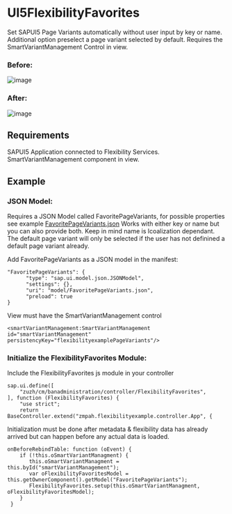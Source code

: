 # UI5FlexibilityFavorites

Set SAPUI5 Page Variants automatically without user input by key or name. Additional option preselect a page variant selected by default. Requires the SmartVariantManagement Control in view. 

### Before: 
![image](https://user-images.githubusercontent.com/15245583/152555492-b1c95785-3130-45ee-ba90-0623de8eb927.png)


### After:
![image](https://user-images.githubusercontent.com/15245583/152566041-75e8713e-ac47-4acb-812b-0272407ce206.png)

## Requirements
SAPUI5 Application connected to Flexibility Services. SmartVariantManagement component in view.  

## Example

### JSON Model: 
Requires a JSON Model called FavoritePageVariants, for possible properties see example [FavoritePageVariants.json](webapp/model/FavoritePageVariants.json)
Works with either key or name but you can also provide both. Keep in mind name is lcoalization dependant. The default page variant will only be selected if the user has not definined a default page variant already.

Add FavoritePageVariants as a JSON model in the manifest:
```
"FavoritePageVariants": {
      "type": "sap.ui.model.json.JSONModel",
      "settings": {},
      "uri": "model/FavoritePageVariants.json",
      "preload": true
}
```
 View must have the SmartVariantManagement control

```
<smartVariantManagement:SmartVariantManagement id="smartVariantManagement" persistencyKey="flexibilityexamplePageVariants"/>
```
### Initialize the FlexibilityFavorites Module: 

Include the FlexibilityFavorites js module in your controller
```
sap.ui.define([
	"zuzh/cm/banadministration/controller/FlexibilityFavorites",
], function (FlexibilityFavorites) {
	"use strict";
	return BaseController.extend("zmpah.flexibilityexample.controller.App", {
```

Initialization must be done after metadata & flexibility data has already arrived but can happen before any actual data is loaded.
```
onBeforeRebindTable: function (oEvent) {
    if (!this.oSmartVariantManagment) {
       this.oSmartVariantManagment = this.byId("smartVariantManagement");
       var oFlexibilityFavoritesModel = this.getOwnerComponent().getModel("FavoritePageVariants");
       FlexibilityFavorites.setup(this.oSmartVariantManagment, oFlexibilityFavoritesModel);
    }
 }
```
